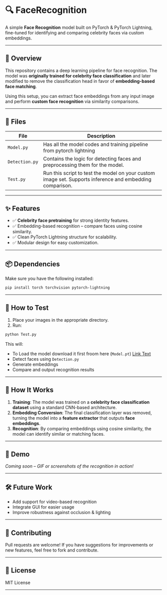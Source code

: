# 🔍 FaceRecognition

A simple **Face Recognition** model built on PyTorch & PyTorch Lightning, fine-tuned for identifying and comparing celebrity faces via custom embeddings.

---

## 🚀 Overview

This repository contains a deep learning pipeline for face recognition. The model was **originally trained for celebrity face classification** and later modified to remove the classification head in favor of **embedding-based face matching**.

Using this setup, you can extract face embeddings from any input image and perform **custom face recognition** via similarity comparisons.

---

## 📂 Files

| File | Description |
|------|-------------|
| `Model.py` | Has all the model codes and training pipeline from pytorch lightning |
| `Detection.py` | Contains the logic for detecting faces and preprocessing them for the model. |
| `Test.py` | Run this script to test the model on your custom image set. Supports inference and embedding comparison. |

---

## ✨ Features

- ✅ **Celebrity face pretraining** for strong identity features.
- ✅ Embedding-based recognition – compare faces using cosine similarity.
- ✅ Clean PyTorch Lightning structure for scalability.
- ✅ Modular design for easy customization.

---

## 📦 Dependencies

Make sure you have the following installed:

```bash
pip install torch torchvision pytorch-lightning
```

---

## 🧪 How to Test

1. Place your images in the appropriate directory.
2. Run:

```bash
python Test.py
```

This will:
- To Load the model download it first froom here (`Model.pt`) [Link Text](https://drive.google.com/drive/folders/16qBV8uY6lktNvfJxM8nnmenUiQR9KP4y?usp=sharing)
- Detect faces using `Detection.py`
- Generate embeddings
- Compare and output recognition results

---

## 🧠 How It Works

1. **Training**: The model was trained on a **celebrity face classification dataset** using a standard CNN-based architecture.
2. **Embedding Conversion**: The final classification layer was removed, turning the model into a **feature extractor** that outputs **face embeddings**.
3. **Recognition**: By comparing embeddings using cosine similarity, the model can identify similar or matching faces.

---

## 📸 Demo

*Coming soon – GIF or screenshots of the recognition in action!*

---

## 🛠️ Future Work

- Add support for video-based recognition
- Integrate GUI for easier usage
- Improve robustness against occlusion & lighting

---

## 🤝 Contributing

Pull requests are welcome! If you have suggestions for improvements or new features, feel free to fork and contribute.

---

## 📜 License

MIT License

---